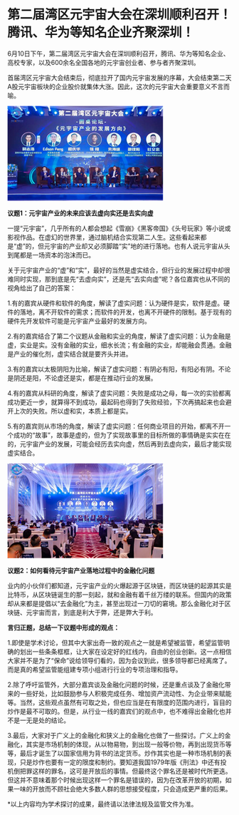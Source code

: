 # 第二届湾区元宇宙大会在深圳顺利召开！腾讯、华为等知名企业齐聚深圳！

6月10日下午，第二届湾区元宇宙大会在深圳顺利召开，腾讯、华为等知名企业、高校专家，以及600余名全国各地的元宇宙创业者、参与者齐聚深圳。

首届湾区元宇宙大会结束后，彻底拉开了国内元宇宙发展的序幕，大会结束第二天A股元宇宙板块的企业股价就集体大涨。因此，这次的元宇宙大会重要意义不言而喻。

![配图一](20220627172508.png)

**议题1：元宇宙产业的未来应该去虚向实还是去实向虚**

一提“元宇宙”，几乎所有的人都会想起《雪崩》《黑客帝国》《头号玩家》等小说或影视作品。在虚幻的世界里，通过脑机结合实现第二人生。这些看起来都是“虚”的，但元宇宙的产业却又必须脚踏“实”地的进行落地。也有人说元宇宙从头到尾都是一场资本的泡沫而已。


关于元宇宙产业的“虚”和“实”，最好的当然是虚实结合，但行业的发展过程中却很难同时实现，那到底是先“去虚向实”，还是先“去实向虚”呢？各位嘉宾也从不同的视角给出了自己的答案：


1.有的嘉宾从硬件和软件的角度，解读了虚实问题：认为硬件是实，软件是虚。硬件的落地，离不开软件的需求；而软件的开发，也离不开硬件的限制。基于现有的硬件先开发软件可能是元宇宙产业最好的发展方向。


2.有的嘉宾结合了第二个议题从金融和实业的角度，解读了虚实问题：认为金融是虚，实业是实。没有金融的实业，细水长流；有金融的实业，却能融会贯通。金融是产业的催化剂，虚实结合就是要齐头并进。


3.有的嘉宾以太极阴阳为比喻，解读了虚实问题：有阴必有阳，有阳必有阴。不论是阴还是阳，不论虚还是实，都是在推动行业的发展。


4.有的嘉宾从科研的角度，解读了虚实问题：失败是成功之母，每一次的实验都离成功更近一步，就算得不到成功，最起码也得到了失败经验，下次再搞起来也会避开上次的失败。所以虚和实，本质上都是实。

5.有的嘉宾则从市场的角度，解读了虚实问题：任何商业项目的开始，都离不开一个成功的“故事”，故事是虚的，但为了实现故事里的目标所做的事情确是实实在在的，元宇宙产业的发展，可能会经历去实向虚，然后再到去虚向实，最后才能实现虚实结合。

![配图二](20220627172558.png)

**议题2：如何看待元宇宙产业落地过程中的金融化问题**

业内的小伙伴们都知道，元宇宙产业的火爆起源于区块链，而区块链的起源其实是比特币，从区块链诞生的那一刻起，就和金融有着千丝万缕的联系。但国内的政策却从来都是提倡以“去金融化”为主，甚至出现过一刀切的窘境。那么金融化对于区块链、元宇宙而言，到底是利大于弊，还是弊大于利。

**言归正题，总结一下议题中形成的观点：**

1.即使是学术讨论，但其中大家出奇一致的观点之一就是希望被监管，希望监管明确的划出一些条条框框，让大家在设定好的红线内，自由的创业创新。这一点相信大家并不是为了“保命”说给领导们看的，因为会议到此，很多领导都已经离席了。而是真的希望监管能组建专项小组进行行业的专项治理和指导。

2.除了呼吁监管外，大部分嘉宾谈及金融化问题的时候，还是重点谈及了金融化带来的一些好处，比如鼓励参与人积极完成任务、增加资产流动性、为企业带来赋能等。当然，这些观点虽然有可取之处，但也应当是在有限度的范围内进行，盲目的炒作是最不可取的。但是，从行业一线的嘉宾们的观点中，也不难得出金融化也并不是一无是处的结论。

3.最后，大家对于广义上的金融化和狭义上的金融化也做了一些探讨。广义上的金融化，其实是市场机制的体现，从以物易物，到出现一般等价物，再到出现货币等等，最后才诞生了以国家信用为背书的法定货币。炒作其实也是一种市场机制的表现，只是炒作也要有一定的限度和制约。要知道我国1979年版《刑法》中还有投机倒把罪这样的罪名，这可是开放后的事情。但最终这个罪名还是被时代所更迭。但这并不意味着那个时候出现这样一个罪名是错误的，因为在改革开放的初期，如果一味的开放而不顾社会绝大多数人群的思想接受程度，只会造成更严重的后果。

*以上内容均为学术探讨的成果，最终请以法律法规及监管文件为准。

